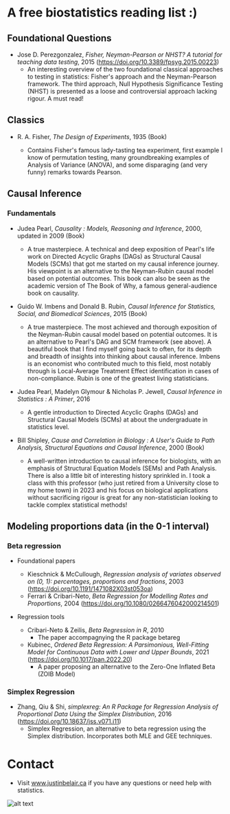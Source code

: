 # A free biostatistics reading list :)

## Foundational Questions
- Jose D. Perezgonzalez, *Fisher, Neyman-Pearson or NHST? A tutorial for teaching data testing*, 2015 (https://doi.org/10.3389/fpsyg.2015.00223)
  - An interesting overview of the two foundational classical approaches to testing in statistics: Fisher's approach and the Neyman-Pearson framework. The third approach, Null Hypothesis Significance Testing (NHST) is presented as a loose and controversial approach lacking rigour. A must read!

## Classics
- R. A. Fisher, *The Design of Experiments*, 1935 (Book)

  - Contains Fisher's famous lady-tasting tea experiment, first example I know of permutation testing, many groundbreaking examples of Analysis of Variance (ANOVA), and some disparaging (and very funny) remarks towards Pearson.

## Causal Inference

### Fundamentals
- Judea Pearl, *Causality : Models, Reasoning and Inference*, 2000, updated in 2009 (Book)
  - A true masterpiece. A technical and deep exposition of Pearl's life work on Directed Acyclic Graphs (DAGs) as Structural Causal Models (SCMs) that got me started on my causal inference journey. His viewpoint is an alternative to the Neyman-Rubin causal model based on potential outcomes. This book can also be seen as the academic version of The Book of Why, a famous general-audience book on causality.
    
- Guido W. Imbens and Donald B. Rubin, *Causal Inference for Statistics, Social, and Biomedical Sciences*, 2015 (Book)
  - A true masterpiece. The most achieved and thorough exposition of the Neyman-Rubin causal model based on potential outcomes. It is an alternative to Pearl's DAG and SCM framework (see above). A beautiful book that I find myself going back to often, for its depth and breadth of insights into thinking about causal inference. Imbens is an economist who contributed much to this field, most notably through is Local-Average Treatment Effect identification in cases of non-compliance. Rubin is one of the greatest living statisticians.
  
- Judea Pearl, Madelyn Glymour & Nicholas P. Jewell, *Causal Inference in Statistics : A Primer*, 2016
  - A gentle introduction to Directed Acyclic Graphs (DAGs) and Structural Causal Models (SCMs) at about the undergraduate in statistics level.
  
- Bill Shipley, *Cause and Correlation in Biology : A User's Guide to Path Analysis, Structural Equations and Causal Inference*, 2000 (Book)
  - A well-written introduction to causal inference for biologists, with an emphasis of Structural Equation Models (SEMs) and Path Analysis. There is also a little bit of interesting history sprinkled in. I took a class with this professor (who just retired from a University close to my home town) in 2023 and his focus on biological applications without sacrificing rigour is great for any non-statistician looking to tackle complex statistical methods!

## Modeling proportions data (in the 0-1 interval)
### Beta regression

- Foundational papers
  - Kieschnick & McCullough, *Regression analysis of variates observed on (0, 1): percentages, proportions and fractions*, 2003 (https://doi.org/10.1191/1471082X03st053oa)
  - Ferrari & Cribari-Neto, *Beta Regression for Modelling Rates and Proportions*, 2004 (https://doi.org/10.1080/0266476042000214501)
    
- Regression tools
  - Cribari-Neto & Zeilis, *Beta Regression in R*, 2010
    - The paper accompagnying the R package betareg
  - Kubinec, *Ordered Beta Regression: A Parsimonious, Well-Fitting Model for Continuous Data with Lower and Upper Bounds*, 2021 (https://doi.org/10.1017/pan.2022.20)
    - A paper proposing an alternative to the Zero-One Inflated Beta (ZOIB Model)
  
### Simplex Regression  
- Zhang, Qiu & Shi, *simplexreg: An R Package for Regression Analysis of Proportional Data Using the Simplex Distribution*, 2016 (https://doi.org/10.18637/jss.v071.i11)
  - Simplex Regression, an alternative to beta regression using the Simplex distribution. Incorporates both MLE and GEE techniques.
      
# Contact
- Visit www.justinbelair.ca if you have any questions or need help with statistics.

![alt text](https://github.com/JB-Statistical-Consulting/biostatistics/blob/main/contact.png)